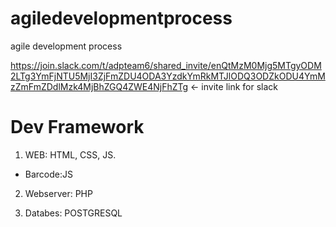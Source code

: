 # agiledevelopmentprocess
agile development process 

https://join.slack.com/t/adpteam6/shared_invite/enQtMzM0Mjg5MTgyODM2LTg3YmFjNTU5MjI3ZjFmZDU4ODA3YzdkYmRkMTJlODQ3ODZkODU4YmMzZmFmZDdlMzk4MjBhZGQ4ZWE4NjFhZTg <- invite link for slack

# Dev Framework 

1. WEB: HTML, CSS, JS. 
- Barcode:JS 

2. Webserver: PHP 

3. Databes: POSTGRESQL 
